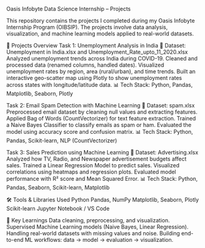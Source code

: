 Oasis Infobyte Data Science Internship – Projects

This repository contains the projects I completed during my Oasis Infobyte Internship Program (OIBSIP). The projects involve data analysis, visualization, and machine learning models applied to real-world datasets.

🚀 Projects Overview
Task 1: Unemployment Analysis in India
📂 Dataset: Unemployment in India.xlsx and Unemployment_Rate_upto_11_2020.xlsx
Analyzed unemployment trends across India during COVID-19.
Cleaned and processed data (renamed columns, handled dates).
Visualized unemployment rates by region, area (rural/urban), and time trends.
Built an interactive geo-scatter map using Plotly to show unemployment rates across states with longitude/latitude data.
📊 Tech Stack: Python, Pandas, Matplotlib, Seaborn, Plotly

Task 2: Email Spam Detection with Machine Learning
📂 Dataset: spam.xlsx
Preprocessed email dataset by cleaning null values and extracting features.
Applied Bag of Words (CountVectorizer) for text feature extraction.
Trained a Naive Bayes Classifier to classify emails as spam or ham.
Evaluated the model using accuracy score and confusion matrix.
📊 Tech Stack: Python, Pandas, Scikit-learn, NLP (CountVectorizer)

Task 3: Sales Prediction using Machine Learning
📂 Dataset: Advertising.xlsx
Analyzed how TV, Radio, and Newspaper advertisement budgets affect sales.
Trained a Linear Regression Model to predict sales.
Visualized correlations using heatmaps and regression plots.
Evaluated model performance with R² score and Mean Squared Error.
📊 Tech Stack: Python, Pandas, Seaborn, Scikit-learn, Matplotlib

🛠️ Tools & Libraries Used
Python
Pandas, NumPy
Matplotlib, Seaborn, Plotly
Scikit-learn
Jupyter Notebook / VS Code

📌 Key Learnings
Data cleaning, preprocessing, and visualization.
Supervised Machine Learning models (Naive Bayes, Linear Regression).
Handling real-world datasets with missing values and noise.
Building end-to-end ML workflows: data → model → evaluation → visualization.
